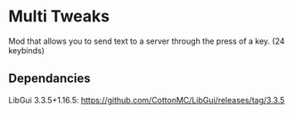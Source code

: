 # Multi Tweaks

Mod that allows you to send text to a server through the press of a key. (24 keybinds)

## Dependancies
LibGui 3.3.5+1.16.5: https://github.com/CottonMC/LibGui/releases/tag/3.3.5
